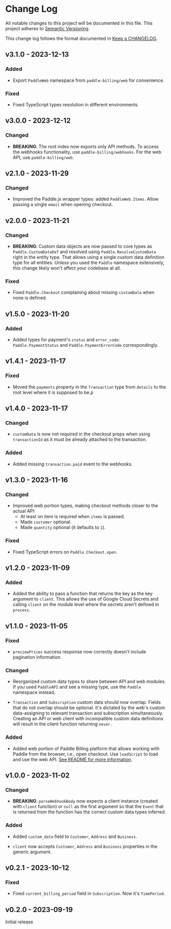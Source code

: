# Change Log

All notable changes to this project will be documented in this file.
This project adheres to [Semantic Versioning].

This change log follows the format documented in [Keep a CHANGELOG].

[semantic versioning]: http://semver.org/
[keep a changelog]: http://keepachangelog.com/

## v3.1.0 - 2023-12-13

### Added

- Export `PaddleWeb` namespace from `paddle-billing/web` for convenience.

### Fixed

- Fixed TypeScript types resolution in different environments.

## v3.0.0 - 2023-12-12

### Changed

- **BREAKING**: The root index now exports only API methods. To access the webhooks functionality, use `paddle-billing/webhooks`. For the web API, use `paddle-billing/web`.

## v2.1.0 - 2023-11-29

### Changed

- Improved the Paddle.js wrapper types: added `PaddleWeb.Items`. Allow passing a single `email` when opening checkout.

## v2.0.0 - 2023-11-21

### Changed

- **BREAKING**: Custom data objects are now passed to core types as `Paddle.CustomDataDef` and resolved using `Paddle.ResolveCustomData` right in the entity type. That allows using a single custom data definition type for all entities. Unless you used the `Paddle` namespace extensively, this change likely won't affect your codebase at all.

### Fixed

- Fixed `Paddle.Checkout` complaining about missing `customData` when none is defined.

## v1.5.0 - 2023-11-20

### Added

- Added types for payment's `status` and `error_code`: `Paddle.PaymentStatus` and `Paddle.PaymentErrorCode` correspondingly.

## v1.4.1 - 2023-11-17

### Fixed

- Moved the `payments` property in the `Transaction` type from `details` to the root level where it is supposed to be.p

## v1.4.0 - 2023-11-17

### Changed

- `customData` is now not required in the checkout props when using `transactionId` as it must be already attached to the transaction.

### Added

- Added missing `transaction.paid` event to the webhooks.

## v1.3.0 - 2023-11-16

### Changed

- Improved web portion types, making checkout methods closer to the actual API:
  - At least on item is required when `items` is passed.
  - Made `customer` optional.
  - Made `quantity` optional (it defaults to `1`).

### Fixed

- Fixed TypeScript errors on `Paddle.Checkout.open`.

## v1.2.0 - 2023-11-09

### Added

- Added the ability to pass a function that returns the key as the key argument to `client`. This allows the use of Google Cloud Secrets and calling `client` on the module level where the secrets aren't defined in `process`.

## v1.1.0 - 2023-11-05

### Fixed

- `previewPrices` success response now correctly doesn't include pagination information.

### Changed

- Reorganized custom data types to share between API and web modules. If you used `PaddleAPI` and see a missing type, use the `Paddle` namespace instead.

- `Transaction` and `Subscription` custom data should now overlap. Fields that do not overlap should be optional. It's dictated by the web's custom data-assigning to relevant transaction and subscription simultaneously. Creating an API or web client with incompatible custom data definitions will result in the client function returning `never`.

### Added

- Added web portion of Paddle Billing platform that allows working with Paddle from the browser, i.e., open checkout. Use `loadScript` to load and use the web API. [See README for more information](#web).

## v1.0.0 - 2023-11-02

### Changed

- **BREAKING**: `parseWebhookBody` now expects a client instance (created with `client` function) or `null` as the first argument so that the `Event` that is returned from the function has the correct custom data types inferred.

### Added

- Added `custom_data` field to `Customer`, `Address` and `Business`.

- `client` now accepts `Customer`, `Address` and `Business` properties in the generic argument.

## v0.2.1 - 2023-10-12

### Fixed

- Fixed `current_billing_period` field in `Subscription`. Now it's `TimePeriod`.

## v0.2.0 - 2023-09-19

Initial release
